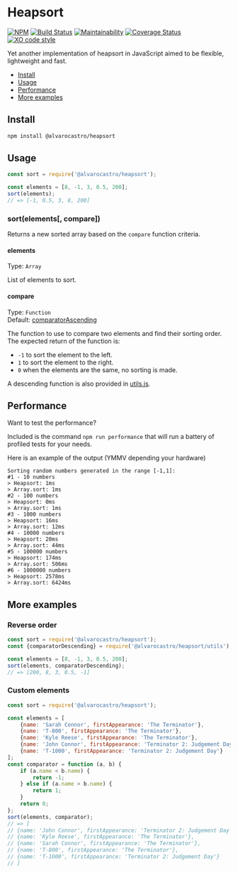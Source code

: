 # Heapsort
[![NPM](https://img.shields.io/npm/v/@alvarocastro/heapsort.svg)](https://www.npmjs.com/package/@alvarocastro/heapsort)
[![Build Status](https://travis-ci.org/alvarocastro/heapsort.svg?branch=master)](https://travis-ci.org/alvarocastro/heapsort)
[![Maintainability](https://api.codeclimate.com/v1/badges/544c930356ee7c858927/maintainability)](https://codeclimate.com/github/alvarocastro/heapsort/maintainability)
[![Coverage Status](https://coveralls.io/repos/github/alvarocastro/heapsort/badge.svg?branch=master)](https://coveralls.io/github/alvarocastro/heapsort?branch=master)
[![XO code style](https://img.shields.io/badge/code_style-XO-5ed9c7.svg)](https://github.com/xojs/xo)

Yet another implementation of heapsort in JavaScript aimed to be flexible, lightweight and fast.

- [Install](#install)
- [Usage](#usage)
- [Performance](#performance)
- [More examples](#more-examples)

## Install

```bash
npm install @alvarocastro/heapsort
```

## Usage

```js
const sort = require('@alvarocastro/heapsort');

const elements = [8, -1, 3, 0.5, 200];
sort(elements);
// => [-1, 0.5, 3, 8, 200]
```

### sort(elements[, compare])

Returns a new sorted array based on the `compare` function criteria.

#### elements

Type: `Array`

List of elements to sort.

#### compare

Type: `Function`<br>
Default: [comparatorAscending](utils.js#L2)

The function to use to compare two elements and find their sorting order.
The expected return of the function is:
* `-1` to sort the element to the left.
* `1` to sort the element to the right.
* `0` when the elements are the same, no sorting is made.

A descending function is also provided in [utils.js](utils.js).

## Performance

Want to test the performance?

Included is the command `npm run performance` that will run a battery of profiled tests for your needs.

Here is an example of the output (YMMV depending your hardware)
```
Sorting random numbers generated in the range [-1,1]:
#1 - 10 numbers
> Heapsort: 1ms
> Array.sort: 1ms
#2 - 100 numbers
> Heapsort: 0ms
> Array.sort: 1ms
#3 - 1000 numbers
> Heapsort: 16ms
> Array.sort: 12ms
#4 - 10000 numbers
> Heapsort: 20ms
> Array.sort: 44ms
#5 - 100000 numbers
> Heapsort: 174ms
> Array.sort: 506ms
#6 - 1000000 numbers
> Heapsort: 2578ms
> Array.sort: 6424ms
```

## More examples

### Reverse order

```js
const sort = require('@alvarocastro/heapsort');
const {comparatorDescending} = require('@alvarocastro/heapsort/utils');

const elements = [8, -1, 3, 0.5, 200];
sort(elements, comparatorDescending);
// => [200, 8, 3, 0.5, -1]
```

### Custom elements

```js
const sort = require('@alvarocastro/heapsort');

const elements = [
	{name: 'Sarah Connor', firstAppearance: 'The Terminator'},
	{name: 'T-800', firstAppearance: 'The Terminator'},
	{name: 'Kyle Reese', firstAppearance: 'The Terminator'},
	{name: 'John Connor', firstAppearance: 'Terminator 2: Judgement Day'},
	{name: 'T-1000', firstAppearance: 'Terminator 2: Judgement Day'}
];
const comparator = function (a, b) {
	if (a.name < b.name) {
		return -1;
	} else if (a.name > b.name) {
		return 1;
	}
	return 0;
};
sort(elements, comparator);
// => [
// {name: 'John Connor', firstAppearance: 'Terminator 2: Judgement Day'},
// {name: 'Kyle Reese', firstAppearance: 'The Terminator'},
// {name: 'Sarah Connor', firstAppearance: 'The Terminator'},
// {name: 'T-800', firstAppearance: 'The Terminator'},
// {name: 'T-1000', firstAppearance: 'Terminator 2: Judgement Day'}
// ]
```
